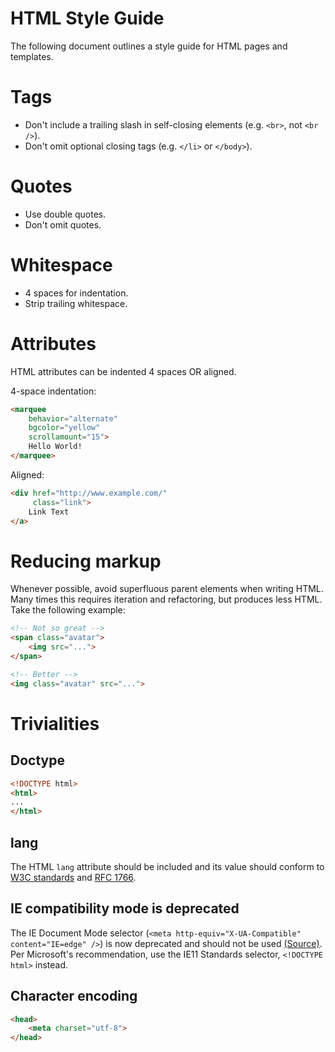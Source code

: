 # HTML Style Guide

The following document outlines a style guide for HTML pages and templates.

# Tags

- Don't include a trailing slash in self-closing elements (e.g. `<br>`, not `<br />`).
- Don't omit optional closing tags (e.g. `</li>` or `</body>`).

# Quotes

- Use double quotes.
- Don't omit quotes.

# Whitespace

- 4 spaces for indentation.
- Strip trailing whitespace.

# Attributes

HTML attributes can be indented 4 spaces OR aligned.

4-space indentation:

```html
<marquee
    behavior="alternate"
    bgcolor="yellow"
    scrollamount="15">
    Hello World!
</marquee>
```

Aligned:

```html
<div href="http://www.example.com/"
     class="link">
    Link Text
</a>
```

# Reducing markup

Whenever possible, avoid superfluous parent elements when writing HTML. Many
times this requires iteration and refactoring, but produces less HTML. Take the
following example:

```html
<!-- Not so great -->
<span class="avatar">
    <img src="...">
</span>

<!-- Better -->
<img class="avatar" src="...">
```

# Trivialities

## Doctype

```html
<!DOCTYPE html>
<html>
...
</html>
```

## lang

The HTML `lang` attribute should be included and its value should conform to
[W3C standards](http://www.w3.org/TR/html401/struct/dirlang.html) and
[RFC 1766](http://www.ietf.org/rfc/rfc1766.txt).

## IE compatibility mode is deprecated

The IE Document Mode selector (`<meta http-equiv="X-UA-Compatible"
content="IE=edge" />`) is now deprecated and should not be used
[(Source)](http://msdn.microsoft.com/en-us/library/ie/dn384051(v=vs.85).aspx). Per
Microsoft's recommendation, use the IE11 Standards selector, `<!DOCTYPE html>`
instead.

## Character encoding

```html
<head>
    <meta charset="utf-8">
</head>
```
